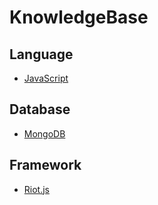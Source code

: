 # KnowledgeBase
## Language
- [JavaScript](/Language/JavaScript.md)
## Database
- [MongoDB](./Database/MongoDB.md)
## Framework
- [Riot.js](./Framework/Riotjs.md)
